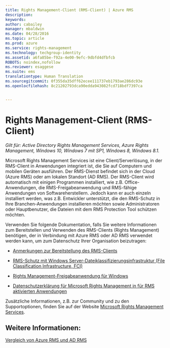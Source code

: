 ```yaml
---
title: Rights Management-Client (RMS-Client) | Azure RMS
description: 
keywords: 
author: cabailey
manager: mbaldwin
ms.date: 04/28/2016
ms.topic: article
ms.prod: azure
ms.service: rights-management
ms.technology: techgroup-identity
ms.assetid: a6fa85be-f92a-4e00-9efc-9dbfd4dfbfcb
ROBOTS: noindex,nofollow
ms.reviewer: esaggese
ms.suite: ems
translationtype: Human Translation
ms.sourcegitcommit: 0f355da35dff62ecee111737eb1793ae286dc93e
ms.openlocfilehash: 8c21202793dca90edda943082fcd718bdf7397ca


---
```


# Rights Management-Client (RMS-Client)

*Gilt für: Active Directory Rights Management Services, Azure Rights Management, Windows 10, Windows 7 mit SP1, Windows 8, Windows 8.1.*

Microsoft Rights Management Services ist eine Client/Serverlösung, in der RMS-Client in Anwendungen integriert ist, die Sie auf Computern und mobilen Geräten ausführen. Der RMS-Dienst befindet sich in der Cloud (Azure RMS) oder am lokalen Standort (AD RMS). Der RMS-Client wird automatisch mit einigen Programmen installiert, wie z.B. Office-Anwendungen, die RMS-Freigabeanwendung und RMS-fähige Anwendungen von Softwareherstellern. Jedoch kann er auch einzeln installiert werden, was z.B. Entwickler unterstützt, die den RMS-Schutz in Ihre Branchen-Anwendungen installieren möchten sowie Administratoren oder Hauptbenutzer, die Dateien mit dem RMS Protection Tool schützen möchten.

Verwenden Sie folgende Dokumentation, falls Sie weitere Informationen zum Bereitstellen und Verwenden des RMS-Clients (Rights Management) benötigen, der in Verbindung mit Azure RMS oder AD RMS verwendet werden kann, um zum Datenschutz Ihrer Organisation beizutragen:

- [Anmerkungen zur Bereitstellung des RMS-Clients](client-deployment-notes.md)

- [RMS-Schutz mit Windows Server-Dateiklassifizierungsinfrastruktur (File Classification Infrastructure, FCI)](configure-fci.md)

- [Rights Management-Freigabeanwendung für Windows](sharing-app-windows.md)

- [Datenschutzerklärung für Microsoft Rights Management in für RMS aktivierten Anwendungen](privacy-statement-rms-enlightened-applications.md)


Zusätzliche Informationen, z.B. zur Community und zu den Supportoptionen, finden Sie auf der Website [Microsoft Rights Management Services](https://www.microsoft.com/rms).

## Weitere Informationen:
[Vergleich von Azure RMS und AD RMS](../understand-explore/compare-azure-rms-ad-rms.md)



<!--HONumber=Jul16_HO3-->


